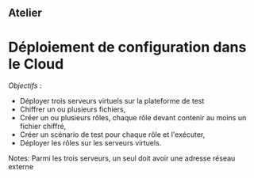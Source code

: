 <!-- .slide: class="exercice" -->
## Atelier

# Déploiement de configuration dans le Cloud
*Objectifs* :
* Déployer trois serveurs virtuels sur la plateforme de test  
* Chiffrer un ou plusieurs fichiers,
* Créer un ou plusieurs rôles, chaque rôle devant contenir au moins un fichier chiffré,
* Créer un scénario de test pour chaque rôle et l'exécuter,
* Déployer les rôles sur les serveurs virtuels.

Notes:
Parmi les trois serveurs, un seul doit avoir une adresse réseau externe
